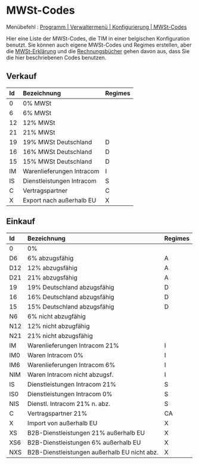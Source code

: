 # MWSt-Codes #

Menübefehl : [Programm | Verwaltermenü | Konfigurierung | MWSt-Codes](Menus.md)

Hier eine Liste der MWSt-Codes, die TIM in einer belgischen Konfiguration benutzt.
Sie können auch eigene MWSt-Codes und Regimes erstellen, aber
die [MWSt-Erklärung](DCLTVA.md) und die [Rechnungsbücher](HSTVEN.md) gehen davon aus, dass Sie die hier beschriebenen Codes benutzen.

## Verkauf ##

|Id|Bezeichnung|Regimes|
|:-|:----------|:------|
|0  |0% MWSt                                 |          |
|6  |6% MWSt                                 |          |
|12 |12% MWSt                                |          |
|21 |21% MWSt                                |          |
|19 |19% MWSt Deutschland                    |D         |
|16 |16% MWSt Deutschland                    |D         |
|15 |15% MWSt Deutschland                    |D         |
|IM |Warenlieferungen Intracom               |I         |
|IS |Dienstleistungen Intracom               |S         |
|C  |Vertragspartner                         |C         |
|X  |Export nach außerhalb EU                |X         |

## Einkauf ##

|Id|Bezeichnung|Regimes|
|:-|:----------|:------|
|0  |0%                                      |          |
|D6 |6% abzugsfähig                          |A         |
|D12|12% abzugsfähig                         |A         |
|D21|21% abzugsfähig                         |A         |
|19 |19% Deutschland abzugsfähig             |D         |
|16 |16% Deutschland abzugsfähig             |D         |
|15 |15% Deutschland abzugsfähig             |D         |
|N6 |6% nicht abzugfähig                     |          |
|N12|12% nicht abzugfähig                    |          |
|N21|21% nicht abzugsfähig                   |          |
|IM |Warenlieferungen Intracom 21%           |I         |
|IM0|Waren Intracom 0%                       |I         |
|IM6|Warenlieferungen Intracom 6%            |I         |
|NIM|Waren Intracom nicht abzugsf.           |I         |
|IS |Dienstleistungen Intracom 21%           |S         |
|IS0|Dienstleistungen Intracom 0%            |S         |
|NIS|Dienstl. Intracom 21% n. abz.                |S         |
|C  |Vertragspartner 21%                          |CA        |
|X  |Import von außerhalb EU                      |X         |
|XS |B2B-Dienstleistungen 21% außerhalb EU        |X         |
|XS6|B2B-Dienstleistungen 6% außerhalb EU         |X         |
|NXS|B2B-Dienstleistungen außerhalb EU nicht abz. |X         |
